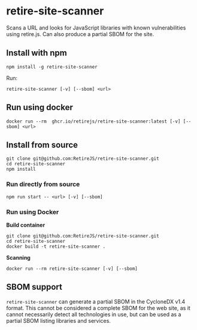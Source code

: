 # retire-site-scanner

Scans a URL and looks for JavaScript libraries with known vulnerabilities using retire.js. Can also produce a partial SBOM for the site.


## Install with npm

```
npm install -g retire-site-scanner
```
Run:
```
retire-site-scanner [-v] [--sbom] <url> 
```

## Run using docker

```
docker run --rm  ghcr.io/retirejs/retire-site-scanner:latest [-v] [--sbom] <url>
```


## Install from source

```
git clone git@github.com:RetireJS/retire-site-scanner.git
cd retire-site-scanner
npm install
```

### Run directly from source
```
npm run start -- <url> [-v] [--sbom]
```
### Run using Docker

**Build container**

```
git clone git@github.com:RetireJS/retire-site-scanner.git
cd retire-site-scanner
docker build -t retire-site-scanner .
```
**Scanning**
```
docker run --rm retire-site-scanner [-v] [--sbom]
```

## SBOM support

`retire-site-scanner` can generate a partial SBOM in the CycloneDX v1.4 format. This cannot be considered a complete SBOM for the web site, as it cannot necessarily detect all technologies in use, but can be used as a partial SBOM listing libraries and services.


